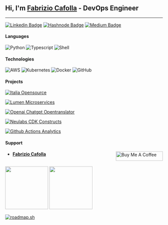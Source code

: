 ## Hi, I'm <a href="https://www.linkedin.com/in/fabrizio-cafolla/">Fabrizio Cafolla</a> - DevOps Engineer

---

[![Linkedin Badge](https://img.shields.io/badge/-LinkedIn-0e76a8?style=flat-square&logo=Linkedin&logoColor=white)](https://www.linkedin.com/in/fabrizio-cafolla)
[![Hashnode Badge](https://img.shields.io/badge/-Hashnode-green?style=flat-square&logo=Hashnode&logoColor=white)](https://fabriziocafolla.com/)
[![Medium Badge](https://img.shields.io/badge/-Medium-000?style=flat-square&logo=Medium&logoColor=white)](https://fabrizio-cafolla.medium.com/)

#### Languages

![Python](https://img.shields.io/badge/-Python-fff?&logo=python)
![Typescript](https://img.shields.io/badge/-Typescript-fff?&logo=Typescript)
![Shell](https://img.shields.io/badge/-Shell-fff?&logo=shell&logoColor=007ACC)

#### Technologies

![AWS](https://img.shields.io/badge/-AWS-000?&logo=Amazon-AWS&logoColor=232F3E) ![Kubernetes](https://img.shields.io/badge/-Kubernetes-000?&logo=Kubernetes) ![Docker](https://img.shields.io/badge/-Docker-000?&logo=Docker) ![GitHub](https://img.shields.io/badge/-GitHub-000?style=flat&logo=GitHub)


#### Projects

[![Italia Opensource](https://img.shields.io/badge/Italia%20Opensource-organization-brightgreen?logo=github)](https://github.com/italia-opensource)

[![Lumen Microservices](https://img.shields.io/badge/Lumen%20Microservices-repository-blue?logo=github)](https://github.com/FabrizioCafolla/lumen-microservice)

[![Openai Chatgpt Opentranslator](https://img.shields.io/badge/Openai%20Chatgpt%20Opentranslator-repository-blue?logo=github)](https://github.com/FabrizioCafolla/openai-chatgpt-opentranslator)

[![Neulabs CDK Constructs](https://img.shields.io/badge/Neulabs%20CDK%20Constructs-repository-orange?logo=github)](https://github.com/neulabscom/neulabs-cdk-constructs)

[![Github Actions Analytics](https://img.shields.io/badge/Github%20Actions%20Analytics-repository-orange?logo=github)](https://github.com/neulabscom/github-actions-analytics)

#### Support

- **[Fabrizio Cafolla](https://www.buymeacoffee.com/fabriziocafolla)**
  <a href="https://www.buymeacoffee.com/fabriziocafolla" target="_blank"><img  align="right" src="https://www.buymeacoffee.com/assets/img/custom_images/orange_img.png" alt="Buy Me A Coffee" style="height: 30px !important; width: 150px !important" ></a>
  
<br><img height="137.3px" src="https://github-readme-stats.vercel.app/api?username=FabrizioCafolla&hide_title=true&hide_border=true&show_icons=true&include_all_commits=true&count_private=true&line_height=21&text_color=000&icon_color=000&theme=graywhite" />
<img height="137.3px" src="https://github-readme-stats.vercel.app/api/top-langs/?username=FabrizioCafolla&hide=html&hide_title=true&hide_border=true&layout=compact&langs_count=7&exclude_repo=comp426&text_color=000&icon_color=ffftheme=graywhite" />

[![roadmap.sh](https://api.roadmap.sh/v1-badge/wide/64d0c6b00d755ccbebe6b5c5?variant=dark)](https://roadmap.sh)
